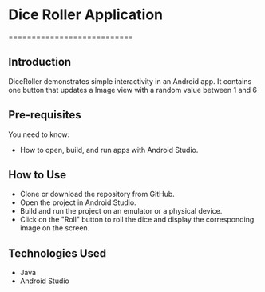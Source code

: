 # Dice Roller Application
===========================

Introduction
------------

DiceRoller demonstrates simple interactivity in an Android app.
It contains one button that updates a Image view with a random
value between 1 and 6

Pre-requisites
--------------

You need to know:
- How to open, build, and run apps with Android Studio.

How to Use
--------------
* Clone or download the repository from GitHub.
* Open the project in Android Studio.
* Build and run the project on an emulator or a physical device.
* Click on the "Roll" button to roll the dice and display the corresponding image on the screen.

Technologies Used
--------------
* Java
* Android Studio
